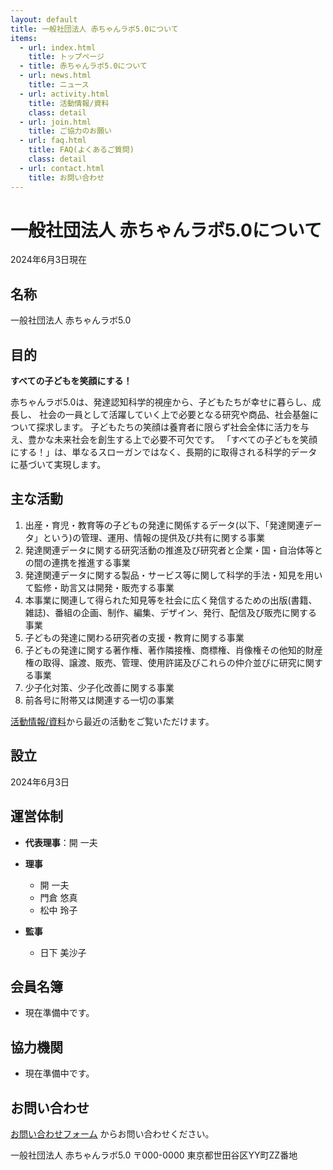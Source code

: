 ```yaml
---
layout: default
title: 一般社団法人 赤ちゃんラボ5.0について
items:
  - url: index.html
    title: トップページ
  - title: 赤ちゃんラボ5.0について
  - url: news.html
    title: ニュース
  - url: activity.html
    title: 活動情報/資料
    class: detail
  - url: join.html
    title: ご協力のお願い
  - url: faq.html
    title: FAQ(よくあるご質問)
    class: detail
  - url: contact.html
    title: お問い合わせ
---
```


# 一般社団法人 赤ちゃんラボ5.0について

2024年6月3日現在

## 名称

一般社団法人 赤ちゃんラボ5.0

## 目的

**すべての子どもを笑顔にする！**

赤ちゃんラボ5.0は、発達認知科学的視座から、子どもたちが幸せに暮らし、成長し、
社会の一員として活躍していく上で必要となる研究や商品、社会基盤について探求します。
子どもたちの笑顔は養育者に限らず社会全体に活力を与え、豊かな未来社会を創生する上で必要不可欠です。
「すべての子どもを笑顔にする！」は、単なるスローガンではなく、長期的に取得される科学的データに基づいて実現します。

## 主な活動

1. 出産・育児・教育等の子どもの発達に関係するデータ(以下、「発達関連データ」という)の管理、運用、情報の提供及び共有に関する事業
1. 発達関連データに関する研究活動の推進及び研究者と企業・国・自治体等との間の連携を推進する事業
1. 発達関連データに関する製品・サービス等に関して科学的手法・知見を用いて監修・助言又は開発・販売する事業
1. 本事業に関連して得られた知見等を社会に広く発信するための出版(書籍、雑誌)、番組の企画、制作、編集、デザイン、発行、配信及び販売に関する事業
1. 子どもの発達に関わる研究者の支援・教育に関する事業
1. 子どもの発達に関する著作権、著作隣接権、商標権、肖像権その他知的財産権の取得、譲渡、販売、管理、使用許諾及びこれらの仲介並びに研究に関する事業
1. 少子化対策、少子化改善に関する事業
1. 前各号に附帯又は関連する一切の事業

[活動情報/資料](activity.html)から最近の活動をご覧いただけます。

## 設立

2024年6月3日

## 運営体制

- **代表理事**：開 一夫
- **理事**
  - 開 一夫
  - 門倉 悠真
  - 松中 玲子

- **監事**
  - 日下 美沙子

## 会員名簿

-  現在準備中です。

## 協力機関

- 現在準備中です。

## お問い合わせ

[お問い合わせフォーム](contact.html) からお問い合わせください。

一般社団法人 赤ちゃんラボ5.0
〒000-0000 東京都世田谷区YY町ZZ番地
